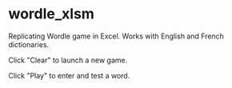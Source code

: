 # wordle_xlsm
Replicating Wordle game in Excel. 
Works with English and French dictionaries.

Click "Clear" to launch a new game.

Click "Play" to enter and test a word.
